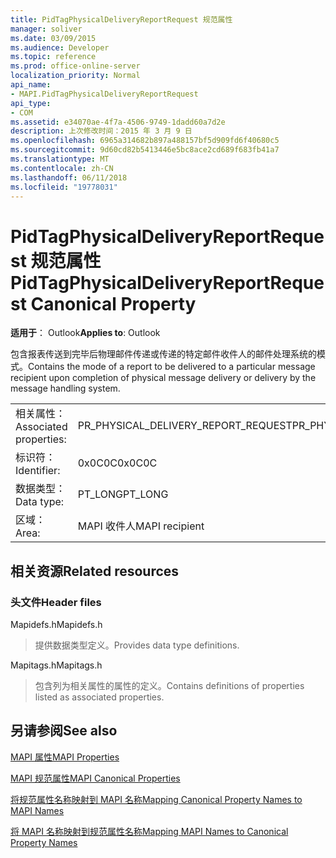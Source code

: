 ```yaml
---
title: PidTagPhysicalDeliveryReportRequest 规范属性
manager: soliver
ms.date: 03/09/2015
ms.audience: Developer
ms.topic: reference
ms.prod: office-online-server
localization_priority: Normal
api_name:
- MAPI.PidTagPhysicalDeliveryReportRequest
api_type:
- COM
ms.assetid: e34070ae-4f7a-4506-9749-1dadd60a7d2e
description: 上次修改时间：2015 年 3 月 9 日
ms.openlocfilehash: 6965a314682b897a488157bf5d909fd6f40680c5
ms.sourcegitcommit: 9d60cd82b5413446e5bc8ace2cd689f683fb41a7
ms.translationtype: MT
ms.contentlocale: zh-CN
ms.lasthandoff: 06/11/2018
ms.locfileid: "19778031"
---
```

# <a name="pidtagphysicaldeliveryreportrequest-canonical-property"></a><span data-ttu-id="9643d-103">PidTagPhysicalDeliveryReportRequest 规范属性</span><span class="sxs-lookup"><span data-stu-id="9643d-103">PidTagPhysicalDeliveryReportRequest Canonical Property</span></span>

  
  
<span data-ttu-id="9643d-104">**适用于**： Outlook</span><span class="sxs-lookup"><span data-stu-id="9643d-104">**Applies to**: Outlook</span></span> 
  
<span data-ttu-id="9643d-105">包含报表传送到完毕后物理邮件传递或传递的特定邮件收件人的邮件处理系统的模式。</span><span class="sxs-lookup"><span data-stu-id="9643d-105">Contains the mode of a report to be delivered to a particular message recipient upon completion of physical message delivery or delivery by the message handling system.</span></span>
  
|||
|:-----|:-----|
|<span data-ttu-id="9643d-106">相关属性：</span><span class="sxs-lookup"><span data-stu-id="9643d-106">Associated properties:</span></span>  <br/> |<span data-ttu-id="9643d-107">PR_PHYSICAL_DELIVERY_REPORT_REQUEST</span><span class="sxs-lookup"><span data-stu-id="9643d-107">PR_PHYSICAL_DELIVERY_REPORT_REQUEST</span></span>  <br/> |
|<span data-ttu-id="9643d-108">标识符：</span><span class="sxs-lookup"><span data-stu-id="9643d-108">Identifier:</span></span>  <br/> |<span data-ttu-id="9643d-109">0x0C0C</span><span class="sxs-lookup"><span data-stu-id="9643d-109">0x0C0C</span></span>  <br/> |
|<span data-ttu-id="9643d-110">数据类型：</span><span class="sxs-lookup"><span data-stu-id="9643d-110">Data type:</span></span>  <br/> |<span data-ttu-id="9643d-111">PT_LONG</span><span class="sxs-lookup"><span data-stu-id="9643d-111">PT_LONG</span></span>  <br/> |
|<span data-ttu-id="9643d-112">区域：</span><span class="sxs-lookup"><span data-stu-id="9643d-112">Area:</span></span>  <br/> |<span data-ttu-id="9643d-113">MAPI 收件人</span><span class="sxs-lookup"><span data-stu-id="9643d-113">MAPI recipient</span></span>  <br/> |
   
## <a name="related-resources"></a><span data-ttu-id="9643d-114">相关资源</span><span class="sxs-lookup"><span data-stu-id="9643d-114">Related resources</span></span>

### <a name="header-files"></a><span data-ttu-id="9643d-115">头文件</span><span class="sxs-lookup"><span data-stu-id="9643d-115">Header files</span></span>

<span data-ttu-id="9643d-116">Mapidefs.h</span><span class="sxs-lookup"><span data-stu-id="9643d-116">Mapidefs.h</span></span>
  
> <span data-ttu-id="9643d-117">提供数据类型定义。</span><span class="sxs-lookup"><span data-stu-id="9643d-117">Provides data type definitions.</span></span>
    
<span data-ttu-id="9643d-118">Mapitags.h</span><span class="sxs-lookup"><span data-stu-id="9643d-118">Mapitags.h</span></span>
  
> <span data-ttu-id="9643d-119">包含列为相关属性的属性的定义。</span><span class="sxs-lookup"><span data-stu-id="9643d-119">Contains definitions of properties listed as associated properties.</span></span>
    
## <a name="see-also"></a><span data-ttu-id="9643d-120">另请参阅</span><span class="sxs-lookup"><span data-stu-id="9643d-120">See also</span></span>



[<span data-ttu-id="9643d-121">MAPI 属性</span><span class="sxs-lookup"><span data-stu-id="9643d-121">MAPI Properties</span></span>](mapi-properties.md)
  
[<span data-ttu-id="9643d-122">MAPI 规范属性</span><span class="sxs-lookup"><span data-stu-id="9643d-122">MAPI Canonical Properties</span></span>](mapi-canonical-properties.md)
  
[<span data-ttu-id="9643d-123">将规范属性名称映射到 MAPI 名称</span><span class="sxs-lookup"><span data-stu-id="9643d-123">Mapping Canonical Property Names to MAPI Names</span></span>](mapping-canonical-property-names-to-mapi-names.md)
  
[<span data-ttu-id="9643d-124">将 MAPI 名称映射到规范属性名称</span><span class="sxs-lookup"><span data-stu-id="9643d-124">Mapping MAPI Names to Canonical Property Names</span></span>](mapping-mapi-names-to-canonical-property-names.md)

